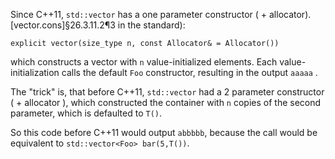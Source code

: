 Since C++11, `std::vector` has a one parameter constructor ( + allocator). [vector.cons]§26.3.11.2¶3 in the standard):

`explicit vector(size_type n, const Allocator& = Allocator())`

which constructs a vector with `n` value-initialized elements. Each value-initialization calls the default `Foo` constructor, resulting in the output `aaaaa` .

The "trick" is, that before C++11, `std::vector` had a 2 parameter constructor ( + allocator ), which constructed the container with `n` copies of the second parameter, which is defaulted to `T()`.

So this code before C++11 would output `abbbbb`, because the call would be equivalent to `std::vector<Foo> bar(5,T())`.
